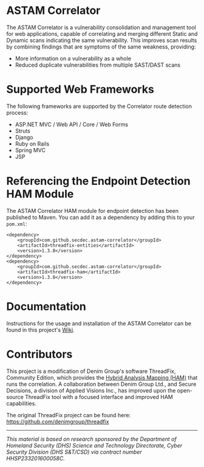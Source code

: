 # ASTAM Correlator

The ASTAM Correlator is a vulnerability consolidation and management tool for web applications, capable of correlating
and merging different Static and Dynamic scans indicating the same vulnerability. This improves
scan results by combining findings that are symptoms of the same weakness, providing:

- More information on a vulnerability as a whole
- Reduced duplicate vulnerabilities from multiple SAST/DAST scans


# Supported Web Frameworks
The following frameworks are supported by the Correlator route detection process:

- ASP.NET MVC / Web API / Core / Web Forms
- Struts
- Django
- Ruby on Rails
- Spring MVC
- JSP

# Referencing the Endpoint Detection HAM Module
The ASTAM Correlator HAM module for endpoint detection has been published to Maven. You can add it as a dependency by adding this to your `pom.xml`:

    <dependency>
        <groupId>com.github.secdec.astam-correlator</groupId>
        <artifactId>threadfix-entities</artifactId>
        <version>1.3.8</version>
    </dependency>
    <dependency>
        <groupId>com.github.secdec.astam-correlator</groupId>
        <artifactId>threadfix-ham</artifactId>
        <version>1.3.8</version>
    </dependency>

# Documentation

Instructions for the usage and installation of the ASTAM Correlator can be found in this project's [Wiki](https://github.com/secdec/astam-correlator/wiki).

# Contributors

This project is a modification of Denim Group's software ThreadFix, Community Edition, which provides the [Hybrid Analysis Mapping (HAM)](https://github.com/denimgroup/threadfix/wiki/HAM-Merging-Process-Explained) that runs the correlation. A collaboration between Denim Group Ltd., and Secure
Decisions, a division of Applied Visions Inc., has improved upon the open-source ThreadFix tool
with a focused interface and improved HAM capabilities.

The original ThreadFix project can be found here: https://github.com/denimgroup/threadfix

-----

_*This material is based on research sponsored by the Department of Homeland
Security (DHS) Science and Technology Directorate, Cyber Security Division
(DHS S&T/CSD) via contract number HHSP233201600058C.*_
